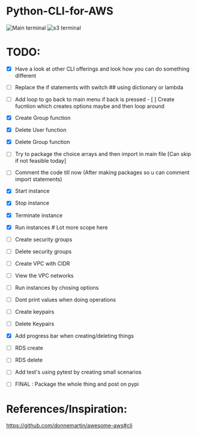 # Python-CLI-for-AWS
![Main terminal](https://github.com/darshan-raul/Python-CLI-for-AWS/blob/master/img/cli%20main.png)
![s3 terminal](https://github.com/darshan-raul/Python-CLI-for-AWS/blob/master/img/cli%20s3.png)


# TODO:
- [x] Have a look at other CLI offerings and look how you can do something different
- [ ] Replace the if statements with switch ## using dictionary or lambda
- [ ] Add loop to go back to main menu if back is pressed
        - [ ] Create fucntion which creates options maybe and then loop around
- [x] Create Group function 
- [x] Delete User function
- [x] Delete Group function
- [ ] Try to package the choice arrays and then import in main file [Can skip if not feasible today]
- [ ] Comment the code till now (After making packages so u can comment import statements)
- [x] Start instance
- [x] Stop instance 
- [x] Terminate instance 
- [x] Run instances # Lot more scope here
- [ ] Create security groups
- [ ] Delete security groups
- [ ] Create VPC with CIDR
- [ ] View the VPC networks
- [ ] Run instances by chosing options
- [ ] Dont print values when doing operations
- [ ] Create keypairs
- [ ] Delete Keypairs
- [x] Add progress bar when creating/deleting things
- [ ] RDS create
- [ ] RDS delete

- [ ] Add test's using pytest by creating small scenarios 
- [ ] FINAL : Package the whole thing and post on pypi

# References/Inspiration:

https://github.com/donnemartin/awesome-aws#cli